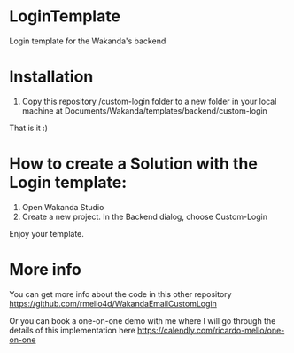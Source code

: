# LoginTemplate
Login template for the Wakanda's backend 

# Installation

1. Copy this repository /custom-login folder to a new folder in your local machine at
Documents/Wakanda/templates/backend/custom-login

That is it :) 


# How to create a Solution with the Login template:

1. Open Wakanda Studio
2. Create a new project. In the Backend dialog, choose Custom-Login
 
Enjoy your template. 


# More info
You can get more info about the code in this other repository https://github.com/rmello4d/WakandaEmailCustomLogin

Or you can book a one-on-one demo with me where I will go through the details of this implementation here https://calendly.com/ricardo-mello/one-on-one


